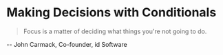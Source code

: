 # Making Decisions with Conditionals
>Focus is a matter of deciding what things you're not going to do.

-- John Carmack, Co-founder, id Software
